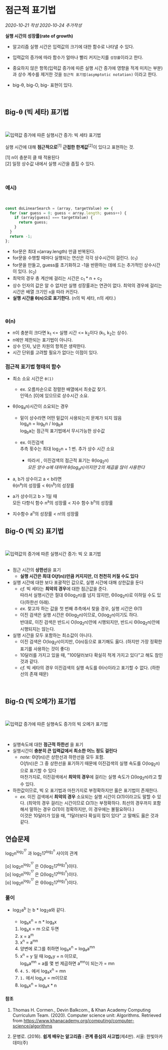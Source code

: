 # 점근적 표기법

_2020-10-21 작성_
_2020-10-24 추가작성_

**실행 시간의 성장률(rate of growth)**

- 알고리즘 실행 시간은 입력값의 크기에 대한 함수로 나타낼 수 있다.
- 입력값의 증가에 따라 함수가 얼마나 빨리 커지는지를 `성장률`이라고 한다.
- 중요하지 않은 항목(입력값 증가에 따른 실행 시간 증가에 영향을 적게 미치는 부분)과 상수 계수를 제거한 것을 `점근적 표기법(asymptotic notation)` 이라고 한다.

- big-θ, big-O, big- 표현이 있다.

<br>

## Big-θ (빅 세타) 표기법

<br>

![입력값 증가에 따른 실행시간 증가: 빅 세타 표기법](../assets/bigTheta.png)<br><br>
실행 시간에 대해 **점근적으로**<sup>[1]</sup> **근접한 한계값**<sup>[2]</sup>이 있다고 표현하는 것.

[1] n이 충분히 클 때 적용된다<br>
[2] 일정 상수값 내에서 실행 시간을 좁힐 수 있다.

<br>

### 예시)

<br>

```javascript
const doLinearSearch = (array, targetValue) => {
  for (var guess = 0; guess < array.length; guess++) {
    if (array[guess] === targetValue) {
      return guess;
    }
  }
  return -1;
};
```

- for문은 최대 `n`(array.length) 만큼 반복된다.
- for문을 수행할 때마다 실행되는 연산은 각각 상수시간이 걸린다. (c<sub>1</sub>)
- for문을 만들고, guess를 초기화하고 -1을 반환하는 데에 드는 추가적인 상수시간이 있다. (c<sub>2</sub>)
- 최악의 경우 총 계산에 걸리는 시간은 c<sub>1</sub> \* n + c<sub>2</sub>
- 상수 인자의 값은 알 수 없지만 실행 성장률과는 연관이 없다. 최악의 경우에 걸리는 시간은 배열 크기인 `n`을 따라 커진다.
- **실행 시간을 θ(n)으로 표기한다.** (n의 빅 세타, n의 세타.)

<br>

### θ(n)

- n이 충분히 크다면 k<sub>1</sub> <= 실행 시간 <= k<sub>2</sub>이다 (k<sub>1</sub>, k<sub>2</sub>는 상수).
- n에만 제한되는 표기법이 아니다.
- 상수 인자, 낮은 차원의 항목은 생략한다.
- 시간 단위를 고려할 필요가 없다는 이점이 있다.

### 점근적 표기법 형태의 함수

- 최소 소요 시간은 `θ(1)`

  - ex. 오름차순으로 정렬한 배열에서 최솟값 찾기.
    <br>인덱스 [0]에 있으므로 상수시간 소요.

- θ(log<sub>a</sub>n)시간이 소요되는 경우

  - 밑이 상수라면 어떤 밑값이 사용되는지 문제가 되지 않음<br>
    log<sub>a</sub>n = log<sub>b</sub>n / log<sub>b</sub>a <br>
    log<sub>b</sub>a는 점근적 표기법에서 무시가능한 상수값

  - ex. 이진검색 <br>
    추측 횟수는 최대 log<sub>2</sub>n + 1 번. 추가 상수 시간 소요
    - 따라서 , 이진검색의 점근적 표기는 θ(log<sub>2</sub>n) <br>
      _모든 양수 a에 대하여 θ(log<sub>a</sub>n)이지만 2의 제곱을 많이 사용한다_

- a, b가 상수이고 a < b라면 <br> θ(n<sup>a</sup>)의 성장률 < θ(n<sup>b</sup>)의 성장률
- a가 상수이고 b > 1일 때 <br>모든 다항식 함수 n<sup>a</sup>의 성장률 < 지수 함수 b<sup>n</sup>의 성장률
- 지수함수 a<sup>n</sup>의 성장률 < n!의 성장률

## Big-O (빅 오) 표기법

<br>

![입력값의 증가에 따른 실행시간 증가: 빅 오 표기법](../assets/bigO.png)
<br><br>

- 점근 시간의 **상한선**을 표기
  - **실행 시간은 최대 O(_f_(n))만큼 커지지만, 더 천천히 커질 수도 있다**
- 실행 시간에 대한 보다 포괄적인 값으로, 실행 시간에 대해 상한값을 둔다<br>
  - _cf._ 빅 세타는 **최악의 경우**에 대한 점근값을 준다.<br>
    따라서 실행시간은 절대 Θ(log<sub>2</sub>n)를 넘지 않지만, Θ(log<sub>2</sub>n)로 이하일 수도 있다(하한선 아래).
  - _ex._ 찾고자 하는 값을 첫 번째 추측에서 찾을 경우, 실행 시간은 Θ(1)
  - 이진 검색은 실행 시간은 Θ(log<sub>2</sub>n)이므로, O(log<sub>2</sub>n)이기도 하다. <br>
    반대로, 이진 검색은 반드시 O(log<sub>2</sub>n)안에 시행되지만, 반드시 Θ(log<sub>2</sub>n)안에 시행되지는 않는다.
- 실행 시간을 모두 포함하는 최소값이 아니다.
  - 이진 검색은 O(log<sub>2</sub>n)이지만, O(n)등으로 표기해도 옳다. (하지만 가장 정확한 표기를 사용하는 것이 좋다)
  - 10달러를 가지고 있을 때, "100달러보다 확실히 적게 가지고 있다"고 해도 참인 것과 같다.
  - _cf._ 빅 세타의 경우 이진검색의 실행 속도를 Θ(n)이라고 표기할 수 없다. (하한선의 존재 때문)

<br>

## Big-Ω (빅 오메가) 표기법

<br>

![입력값 증가에 따른 실행속도 증가의 빅 오메가 표기법](../assets/bigOmega.png)

<br>

- 실행속도에 대한 **점근적 하한선** 을 표기
- 실행시간이 **충분히 큰 입력값에서 최소한 어느 정도 걸린다**
  - _note:_ Θ(_f_(n))은 상한선과 하한선을 모두 포함. <br>
    O(_f_(n))은 그 중 상한선을 표기하기 때문에 이진검색의 실행 속도를 O(log<sub>2</sub>n)으로 표기할 수 있다 <br>
    마찬가지로, 이진검색에서 **최악의 경우**에 걸리는 실행 속도가 Ω(log<sub>2</sub>n)라고 할 수 있다.
- 하한값이므로, 빅 오 표기법과 마찬가지로 부정확하지만 옳은 표기법이 존재한다.
  - _ex._ 이진 검색에서 **최악의 경우** 소요되는 실행 시간이 Ω(1)이라고도 말할 수 있다. (최악의 경우 걸리는 시간이므로 Ω(1)는 부정확하다. 최선의 경우까지 포함해서 말하는 경우 Ω(1)이 정확하지만, 이 경우에는 불필요하다.)<br>
    이것은 10달러가 있을 때, "1달러보다 확실히 많이 있다" 고 말해도 옳은 것과 같다.

## 연습문제

log<sub>2</sub>n<sup>log<sub>2</sub><sup>17</sup></sup> 과 log<sub>2</sub>17<sup>log<sub>2</sub><sup>n</sup></sup> 사이의 관계

[o] log<sub>2</sub>n<sup>log<sub>2</sub><sup>17</sup></sup> 은 O(log<sub>2</sub>17<sup>log<sub>2</sub><sup>n</sup></sup>)이다. <br>
[o] log<sub>2</sub>n<sup>log<sub>2</sub><sup>17</sup></sup> 은 Ω(log<sub>2</sub>17<sup>log<sub>2</sub><sup>n</sup></sup>)이다. <br>
[o] log<sub>2</sub>n<sup>log<sub>2</sub><sup>17</sup></sup> 은 Θ(log<sub>2</sub>17<sup>log<sub>2</sub><sup>n</sup></sup>)이다.

### 풀이

- log<sub>2</sub>a<sup>b</sup> 는 b \* log<sub>2</sub>a와 같다.

  - log<sub>a</sub>x<sup>n</sup> = n \* log<sub>a</sub>x

  1. log<sub>a</sub>x = m 으로 두면 <br>
  2. x = a<sup>m</sup>
  3. x<sup>n</sup> = a<sup>mn</sup>
  4. 양변에 로그를 취하면 log<sub>a</sub>x<sup>n</sup> = log<sub>a</sub>a<sup>mn</sup>
  5. x<sup>n</sup> = y 일 때 log<sub>x</sub>y = n 이므로, <br> log<sub>a</sub>a<sup>mn</sup> = a를 몇 번 제곱하면 a<sup>mn</sup>이 되는가 = mn
  6. `4.` `5.` 에서 log<sub>a</sub>x<sup>n</sup> = mn
  7. `1.` 에서 log<sub>a</sub>x = m이므로
  8. log<sub>a</sub>x<sup>n</sup> = log<sub>a</sub>x \* n

#### 참조

1. Thomas H. Cormen., Devin Balkcom., & Khan Academy Computing Curriculum Team. (2020). Computer science unit: Algorithms. Retrieved from https://www.khanacademy.org/computing/computer-science/algorithms

2. 문병로. (2016). **쉽게 배우는 알고리즘 : 관계 중심의 사고법**(제4판). 서울: 한빛아카데미(주)
